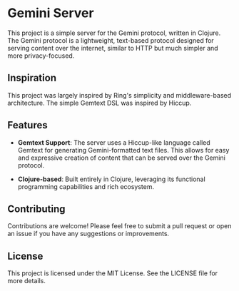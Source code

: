 # Gemini Server

This project is a simple server for the Gemini protocol, written in Clojure. The Gemini protocol is a lightweight, text-based protocol designed for serving content over the internet, similar to HTTP but much simpler and more privacy-focused.

## Inspiration

This project was largely inspired by Ring's simplicity and middleware-based architecture. The simple Gemtext DSL was inspired by Hiccup.

## Features

- **Gemtext Support**: The server uses a Hiccup-like language called Gemtext for generating Gemini-formatted text files. This allows for easy and expressive creation of content that can be served over the Gemini protocol.

- **Clojure-based**: Built entirely in Clojure, leveraging its functional programming capabilities and rich ecosystem.

## Contributing

Contributions are welcome! Please feel free to submit a pull request or open an issue if you have any suggestions or improvements.

## License

This project is licensed under the MIT License. See the LICENSE file for more details.
